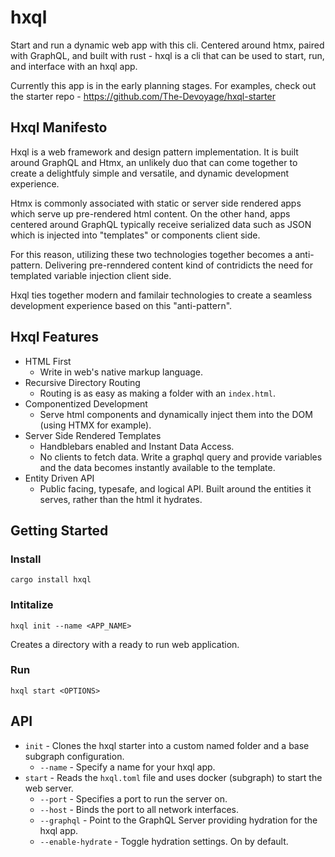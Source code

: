 # hxql

Start and run a dynamic web app with this cli. Centered around htmx, paired with
GraphQL, and built with rust - hxql is a cli that can be used to start, run, and 
interface with an hxql app.

Currently this app is in the early planning stages. For examples, check out the
starter repo - https://github.com/The-Devoyage/hxql-starter

## Hxql Manifesto

Hxql is a web framework and design pattern implementation. It is built around GraphQL and
Htmx, an unlikely duo that can come together to create a delightfuly simple and 
versatile, and dynamic development experience. 

Htmx is commonly associated with static or server side rendered apps which serve up pre-rendered
html content. On the other hand, apps centered around GraphQL typically receive serialized 
data such as JSON which is injected into "templates" or components client side. 

For this reason, utilizing these two technologies together becomes a anti-pattern. Delivering
pre-renndered content kind of contridicts the need for templated variable injection client side.

Hxql ties together modern and familair technologies to create a seamless development experience
based on this "anti-pattern".

## Hxql Features

- HTML First
    - Write in web's native markup language.
- Recursive Directory Routing
    - Routing is as easy as making a folder with an `index.html`. 
- Componentized Development
    - Serve html components and dynamically inject them into the DOM (using HTMX for example).
- Server Side Rendered Templates
    - Handblebars enabled and Instant Data Access.
    - No clients to fetch data. Write a graphql query and provide variables and the data
    becomes instantly available to the template.
- Entity Driven API
    - Public facing, typesafe, and logical API. Built around the entities it serves, rather
    than the html it hydrates.

## Getting Started 

### Install

`cargo install hxql`

### Intitalize 

`hxql init --name <APP_NAME>`

Creates a directory with a ready to run web application.

### Run

`hxql start <OPTIONS>`

## API

- `init` - Clones the hxql starter into a custom named folder and a base subgraph configuration.
    - `--name` - Specify a name for your hxql app.
- `start` - Reads the `hxql.toml` file and uses docker (subgraph) to start the web server.
    - `--port` - Specifies a port to run the server on.
    - `--host` - Binds the port to all network interfaces.
    - `--graphql` - Point to the GraphQL Server providing hydration for the hxql app.
    - `--enable-hydrate` - Toggle hydration settings. On by default.
